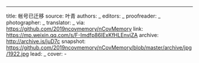 -------------
title: 帐号已迁移
source: 叶青
authors: _
editors: _
proofreader: _
photographer: _
translator: _
via: https://github.com/2019ncovmemory/nCovMemory
link: https://mp.weixin.qq.com/s/F-Imdfp86IExKfHLEnvjZA
archive: http://archive.is/juD7c
snapshot: https://github.com/2019ncovmemory/nCovMemory/blob/master/archive/jpg/1922.jpg
lead: _
cover: -
